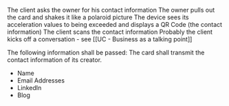 The client asks the owner for his contact information
The owner pulls out the card and shakes it like a polaroid picture
The device sees its acceleration values to being exceeded and displays a QR Code (the contact information)
The client scans the contact information
Probably the client kicks off a conversation - see [[UC - Business as a talking point]]

The following information shall be passed:
The card shall transmit the contact information of its creator.
- Name
- Email Addresses
- LinkedIn
- Blog
